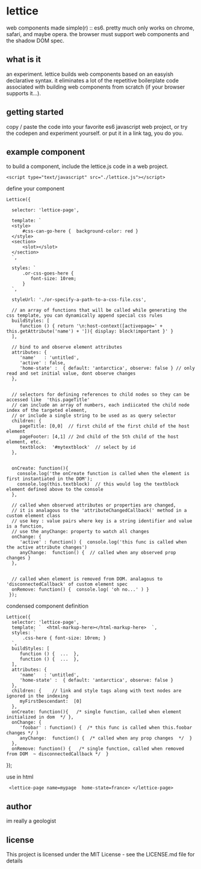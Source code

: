 # lettice
web components made simple(r)  ::  es6.  pretty much only works on chrome, safari, and maybe opera. the browser must support web components and the shadow DOM spec.

## what is it
an experiment. lettice builds web components based on an easyish declarative syntax. it eliminates a lot of the repetitive boilerplate code associated with building web components from scratch (if your browser supports it...). 

## getting started
copy / paste the code into your favorite es6 javascript web project, or try the codepen and experiment yourself.
or put it in a link tag, you do you.

## example component

to build a component, include the lettice.js code in a web project. 

    <script type="text/javascript" src="./lettice.js"></script>

define your component

    Lettice({
    
      selector: 'lettice-page', 
      
      template: `
      <style> 
          #css-can-go-here {  background-color: red } 
      </style>
      <section> 
          <slot></slot>   
      </section>
      `,
      
      styles: `
          .or-css-goes-here {
             font-size: 10rem;
          } 
      `,
      
      styleUrl: './or-specify-a-path-to-a-css-file.css',
      
      // an array of functions that will be called while generating the css template, you can dynamically append special css rules 
      buildStyles: [
         function () { return '\n:host-context([activepage=' + this.getAttribute('name') + ']){ display: block!important }' } 
      ],
      
      // bind to and observe element attributes
      attributes: {  
         'name'   : 'untitled',
         'active' : false,
         'home-state' :  { default: 'antarctica', observe: false } // only read and set initial value, dont observe changes
      },


      // selectors for defining references to child nodes so they can be accessed like  'this.pageTitle' 
      // can include an array of numbers, each indiicated the child node index of the targeted element,
      // or include a single string to be used as as query selector
      children: {  
         pageTitle: [0,0]  // first child of the first child of the host element
         pageFooter: [4,1] // 2nd child of the 5th child of the host element, etc.
         textblock:  '#mytextblock'  // select by id
      }, 
      
      
      onCreate: function(){
        console.log('the onCreate function is called when the element is first instantiated in the DOM');
        console.log(this.textblock)  // this would log the textblock element defined above to the console
      },
          
      // called when observed attributes or properties are changed,
      // it is analagous to the 'attributeChangedCallback(' method in a custom element class
      // use key : value pairs where key is a string identifier and value is a function, 
      // use the anyChange: property to watch all changes
      onChange: { 
         'active' : function() {  console.log('this func is called when the active attribute changes')
         anyChange:  function() {  // called when any observed prop changes } 
      },
      
      
      // called when element is removed from DOM. analagous to 'disconnectedCallback' of custom element spec
      onRemove: function() {  console.log( 'oh no...' ) } 
     });  


condensed  component definition 


    Lettice({
      selector: 'lettice-page',  
      template: `  <html-markup-here></html-markup-here>  `, 
      styles: `
          .css-here { font-size: 10rem; } 
      `,  
      buildStyles: [     
         function () {  ...  }, 
         function () {  ...  },
      ], 
      attributes: {  
         'name'   : 'untitled', 
         'home-state' :  { default: 'antarctica', observe: false } 
      },  
      children: {    // link and style tags along with text nodes are ignored in the indexing
         myFirstDescendant:  [0]
      },  
      onCreate: function(){   /* single function, called when element initialized in dom  */ }, 
      onChange: {   
         'foobar' : function() {  /* this func is called when this.foobar changes */ )
         anyChange:  function() {  /* called when any prop changes  */  } 
      }, 
      onRemove: function() {   /* single function, called when removed from DOM  ~ disconnectedCallback */  } 
   });  
   
   
 use in html 

     <lettice-page name=mypage  home-state=france> </lettice-page>
     

 
## author
im really a geologist

## license
This project is licensed under the MIT License - see the LICENSE.md file for details
